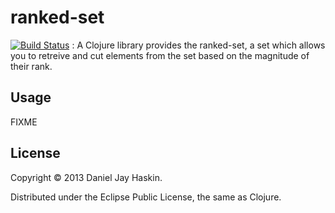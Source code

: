 # ranked-set

[![Build Status](https://travis-ci.org/djhaskin987/ranked-set.png)](https://travis-ci.org/djhaskin987/ranked-set)
:
A Clojure library provides the ranked-set, a set which allows you to retreive
and cut elements from the set based on the magnitude of their rank.


## Usage

FIXME

## License

Copyright © 2013 Daniel Jay Haskin.

Distributed under the Eclipse Public License, the same as Clojure.
